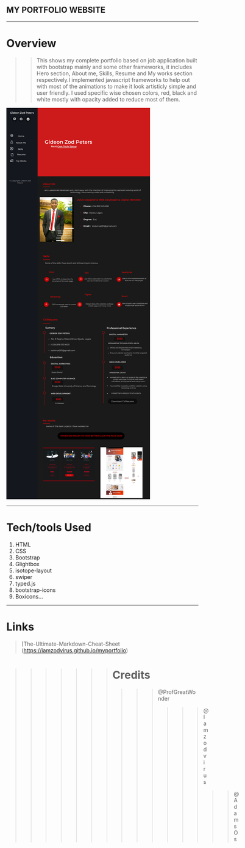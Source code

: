 ## MY PORTFOLIO WEBSITE
---
# Overview
>>This shows my complete portfolio based on job application built with bootstrap mainly and some other frameworks, it includes Hero section, About me, Skills, Resume and My works section respectively.I implemented javascript frameworks to help out with most of the animations to make it look artisticly simple and user friendly. I used specific wise chosen colors, red, black and white mostly with opacity added to reduce most of them.


![Figma Design](https://github.com/Iamzodvirus/myportfolio/blob/b830efe52fa3b8644f731f385990b2906a16b238/assets/img/Desktop%20-%201%20(1).png)

---
# Tech/tools Used
1. HTML
2. CSS
3. Bootstrap
4. Glightbox
5. isotope-layout
6. swiper
7. typed.js
8. bootstrap-icons
9. Boxicons...
---
# Links
> [The-Ultimate-Markdown-Cheat-Sheet (https://iamzodvirus.github.io/myportfolio)



>>>>>>> # Credits
>>>>>>>>>> @ProfGreatWonder
>>>>>>>>>>>>> @Iamzodvirus
>>>>>>>>>>>>>>> @AdamsOs
